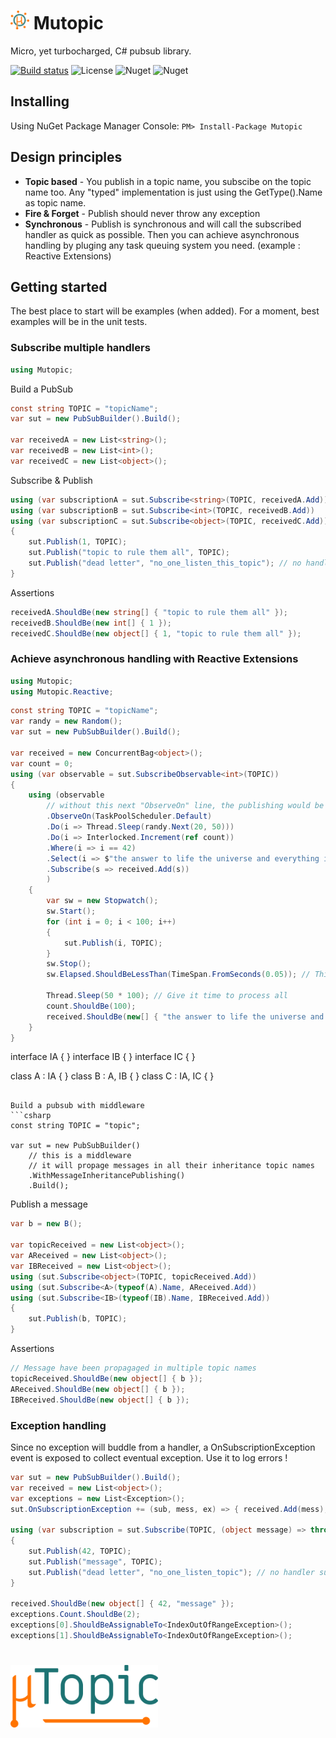 
# <img alt="icon" src="icon.png" height="30"> Mutopic
Micro, yet turbocharged, C# pubsub library.

[![Build status](https://ci.appveyor.com/api/projects/status/1mpqa3gly0xkg8wy/branch/master?svg=true)](https://ci.appveyor.com/project/JromeRx/mutopic/branch/master)
![License](https://img.shields.io/badge/License-Apache_2.0-44cc11.svg)
![Nuget](https://img.shields.io/nuget/v/Mutopic.svg)
![Nuget](https://img.shields.io/nuget/v/Mutopic.Reactive.svg)

## Installing

Using NuGet Package Manager Console:
`PM> Install-Package Mutopic`

## Design principles
- **Topic based** - You publish in a topic name, you subscibe on the topic name too. Any "typed" implementation is just using the GetType().Name as topic name.
- **Fire & Forget** - Publish should never throw any exception
- **Synchronous** - Publish is synchronous and will call the subscribed handler as quick as possible. Then you can achieve asynchronous handling by pluging any task queuing system you need. (example : Reactive Extensions)

## Getting started
The best place to start will be examples (when added). For a moment, best examples will be in the unit tests.


### Subscribe multiple handlers

```csharp
using Mutopic;
```

Build a PubSub
```csharp
const string TOPIC = "topicName";
var sut = new PubSubBuilder().Build();

var receivedA = new List<string>();
var receivedB = new List<int>();
var receivedC = new List<object>();
```

Subscribe & Publish
```csharp 
using (var subscriptionA = sut.Subscribe<string>(TOPIC, receivedA.Add))
using (var subscriptionB = sut.Subscribe<int>(TOPIC, receivedB.Add))
using (var subscriptionC = sut.Subscribe<object>(TOPIC, receivedC.Add))
{
    sut.Publish(1, TOPIC);
    sut.Publish("topic to rule them all", TOPIC);
    sut.Publish("dead letter", "no_one_listen_this_topic"); // no handler subscribed on this topic
}
```

Assertions
```csharp
receivedA.ShouldBe(new string[] { "topic to rule them all" });
receivedB.ShouldBe(new int[] { 1 });
receivedC.ShouldBe(new object[] { 1, "topic to rule them all" });
```

### Achieve asynchronous handling with Reactive Extensions

```csharp
using Mutopic;
using Mutopic.Reactive;
```

```csharp
const string TOPIC = "topicName";
var randy = new Random();
var sut = new PubSubBuilder().Build();

var received = new ConcurrentBag<object>();
var count = 0;
using (var observable = sut.SubscribeObservable<int>(TOPIC))
{
    using (observable
        // without this next "ObserveOn" line, the publishing would be blocked by the long running one
        .ObserveOn(TaskPoolScheduler.Default)                                       // after this, all message processing will be asynchronous
        .Do(i => Thread.Sleep(randy.Next(20, 50)))                                  // some long running in the pipeline
        .Do(i => Interlocked.Increment(ref count))
        .Where(i => i == 42)                                                        // some filtering provided by reactive extension
        .Select(i => $"the answer to life the universe and everything is {i}.")     // some transformation ..
        .Subscribe(s => received.Add(s))                                            // this is reactive extensions subscription
        )
    {
        var sw = new Stopwatch();
        sw.Start();
        for (int i = 0; i < 100; i++)
        {
            sut.Publish(i, TOPIC);
        }
        sw.Stop();
        sw.Elapsed.ShouldBeLessThan(TimeSpan.FromSeconds(0.05)); // This was quick !

        Thread.Sleep(50 * 100); // Give it time to process all
        count.ShouldBe(100);
        received.ShouldBe(new[] { "the answer to life the universe and everything is 42." });
    }
}
```



interface IA { }
interface IB { }
interface IC { }

class A : IA { }
class B : A, IB { }
class C : IA, IC { }
```

Build a pubsub with middleware
```csharp
const string TOPIC = "topic";

var sut = new PubSubBuilder()
    // this is a middleware
    // it will propage messages in all their inheritance topic names
    .WithMessageInheritancePublishing()
    .Build();
```

Publish a message
```csharp
var b = new B();

var topicReceived = new List<object>();
var AReceived = new List<object>();
var IBReceived = new List<object>();
using (sut.Subscribe<object>(TOPIC, topicReceived.Add))
using (sut.Subscribe<A>(typeof(A).Name, AReceived.Add))
using (sut.Subscribe<IB>(typeof(IB).Name, IBReceived.Add))
{
    sut.Publish(b, TOPIC);
}
```

Assertions
```csharp
// Message have been propagaged in multiple topic names
topicReceived.ShouldBe(new object[] { b });
AReceived.ShouldBe(new object[] { b });
IBReceived.ShouldBe(new object[] { b });

```    

### Exception handling

Since no exception will buddle from a handler, a OnSubscriptionException event is exposed to collect eventual exception.
Use it to log errors !

```csharp
var sut = new PubSubBuilder().Build();
var received = new List<object>();
var exceptions = new List<Exception>();
sut.OnSubscriptionException += (sub, mess, ex) => { received.Add(mess); exceptions.Add(ex); };

using (var subscription = sut.Subscribe(TOPIC, (object message) => throw new IndexOutOfRangeException()))
{
    sut.Publish(42, TOPIC);
    sut.Publish("message", TOPIC);
    sut.Publish("dead letter", "no_one_listen_topic"); // no handler subscribed on this topic
}

received.ShouldBe(new object[] { 42, "message" });
exceptions.Count.ShouldBe(2);
exceptions[0].ShouldBeAssignableTo<IndexOutOfRangeException>();
exceptions[1].ShouldBeAssignableTo<IndexOutOfRangeException>();
```

# <img alt="Mutopic" src="title.png" height="100">